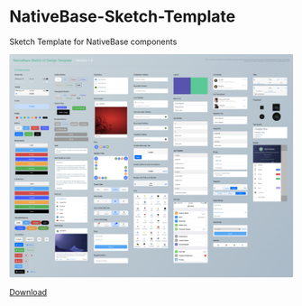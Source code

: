# NativeBase-Sketch-Template

Sketch Template for NativeBase components

![NativeBase Sketch Template](images/example-img.png "NativeBase Sketch Template")

[Download](https://github.com/GeekyAnts/NativeBase-Sketch-Template/raw/master/nativebase-v1.sketch)
